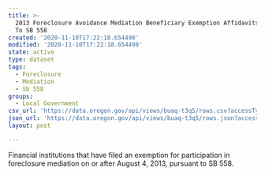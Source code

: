 ```yaml
---
title: >-
  2013 Foreclosure Avoidance Mediation Beneficiary Exemption Affidavits Pursuant
  To SB 558
created: '2020-11-10T17:22:18.654490'
modified: '2020-11-10T17:22:18.654498'
state: active
type: dataset
tags:
  - Foreclosure
  - Mediation
  - Sb 558
groups:
  - Local Government
csv_url: 'https://data.oregon.gov/api/views/buaq-t3q5/rows.csv?accessType=DOWNLOAD'
json_url: 'https://data.oregon.gov/api/views/buaq-t3q5/rows.json?accessType=DOWNLOAD'
layout: post

---
```

Financial institutions that have filed an exemption for participation in foreclosure mediation on or after August 4, 2013, pursuant to SB 558.
